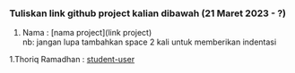 ### **Tuliskan link github project kalian dibawah (21 Maret 2023 - ?)**  

1. Nama : [nama project](link project)  
nb: jangan lupa tambahkan space 2 kali untuk memberikan indentasi  

1.Thoriq Ramadhan : [student-user](https://github.com/thoriqramadhan/student-user)  



